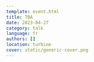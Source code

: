 ```yaml
---
template: event.html
title: TBA
date: 2023-04-27
category: talk
language: fr
authors: []
location: turbine
cover: static/generic-cover.png
---
```

